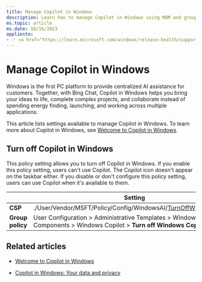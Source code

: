 ```yaml
---
title: Manage Copilot in Windows
description: Learn how to manage Copilot in Windows using MDM and group policy.
ms.topic: article
ms.date: 10/16/2023
appliesto:
- ✅ <a href="https://learn.microsoft.com/windows/release-health/supported-versions-windows-client" target="_blank">Windows 11</a>
---
```


# Manage Copilot in Windows

Windows is the first PC platform to provide centralized AI assistance for customers. Together, with Bing Chat, Copilot in Windows helps you bring your ideas to life, complete complex projects, and collaborate instead of spending energy finding, launching, and working across multiple applications.

This article lists settings available to manage Copilot in Windows. To learn more about Copilot in Windows, see [Welcome to Copilot in Windows](https://support.microsoft.com/windows/welcome-to-copilot-in-windows-675708af-8c16-4675-afeb-85a5a476ccb0).

## Turn off Copilot in Windows

This policy setting allows you to turn off Copilot in Windows. If you enable this policy setting, users can't use Copilot. The Copilot icon doesn't appear on the taskbar either. If you disable or don't configure this policy setting, users can use Copilot when it's available to them.

|                  | Setting                                                                                                 |
|------------------|---------------------------------------------------------------------------------------------------------|
| **CSP**          | ./User/Vendor/MSFT/Policy/Config/WindowsAI/[TurnOffWindowsCopilot](mdm/policy-csp-windowsai.md#turnoffwindowscopilot) |
| **Group policy** | User Configuration > Administrative Templates > Windows Components > Windows Copilot > **Turn off Windows Copilot** |



## Related articles

- [Welcome to Copilot in Windows](https://support.microsoft.com/windows/welcome-to-copilot-in-windows-675708af-8c16-4675-afeb-85a5a476ccb0)

- [Copilot in Windows: Your data and privacy](https://support.microsoft.com/windows/copilot-in-windows-your-data-and-privacy-3e265e82-fc76-4d0a-afc0-4a0de528b73a)
